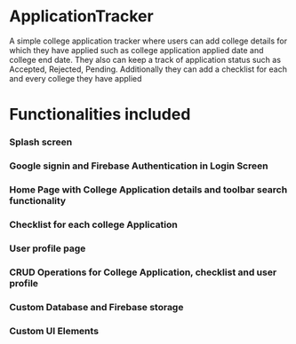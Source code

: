 # ApplicationTracker
A simple college application tracker where users can add college details for which they have applied such as college application applied date and college end date.
They also can keep a track of application status such as Accepted, Rejected, Pending.
Additionally they can add a checklist for each and every college they have applied

# Functionalities included
### Splash screen
### Google signin and Firebase Authentication in Login Screen
### Home Page with College Application details and  toolbar search functionality
### Checklist for each college Application
### User profile page
### CRUD Operations for College Application, checklist and user profile
### Custom Database and Firebase storage
### Custom UI Elements


